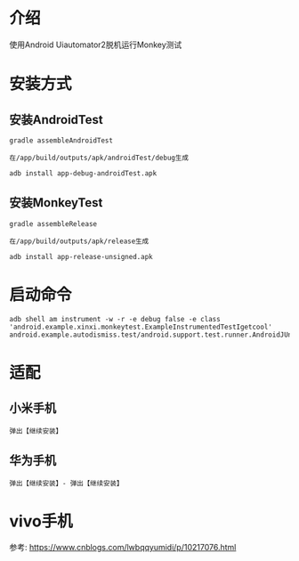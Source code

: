 # 介绍

使用Android Uiautomator2脱机运行Monkey测试

# 安装方式

## 安装AndroidTest
```
gradle assembleAndroidTest

在/app/build/outputs/apk/androidTest/debug生成

adb install app-debug-androidTest.apk
```

## 安装MonkeyTest
```
gradle assembleRelease

在/app/build/outputs/apk/release生成

adb install app-release-unsigned.apk
```

# 启动命令

```
adb shell am instrument -w -r -e debug false -e class 'android.example.xinxi.monkeytest.ExampleInstrumentedTestIgetcool' android.example.autodismiss.test/android.support.test.runner.AndroidJUnitRunner
```

# 适配

## 小米手机

```
弹出【继续安装】
```

## 华为手机

```
弹出【继续安装】- 弹出【继续安装】
```


# vivo手机

参考: https://www.cnblogs.com/lwbqqyumidi/p/10217076.html
